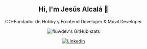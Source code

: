 <h2 align="center">Hi, I'm Jesús Alcalá 👋</h3> 

<p align="center">CO-Fundador de Hobby y Frontend Developer & Movil Developer</p>

<div align="center">
  
  ![fluwdev's GitHub stats](https://github-readme-stats.vercel.app/api?username=fluwdev&show_icons=true&locale=es&theme=dark#gh-dark-mode-only)
  
</div>

<div align="center">
  
  [![Linkedin](https://img.shields.io/badge/-LinkedIn-blue?style=flat&logo=Linkedin&logoColor=white&link=https://linkedin.com/in/brennankbrown/)]([https://linkedin.com/in/brennankbrown/](https://www.linkedin.com/in/cto-jesus-alcala/))
  
</div>
